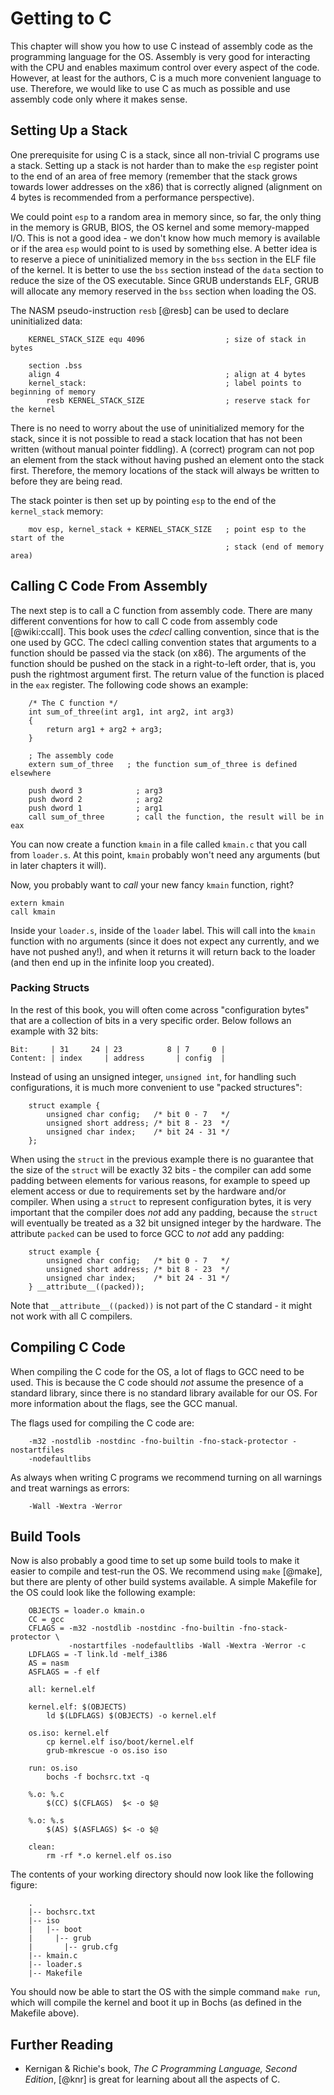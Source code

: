 # Getting to C
This chapter will show you how to use C instead of assembly code as the programming
language for the OS. Assembly is very good for interacting with the CPU and
enables maximum control over every aspect of the code.  However, at least for
the authors, C is a much more convenient language to use. Therefore, we would
like to use C as much as possible and use assembly code only where it makes sense.

## Setting Up a Stack
One prerequisite for using C is a stack, since all non-trivial C programs use
a stack.  Setting up a stack is not harder than to make the `esp` register
point to the end of an area of free memory (remember that the stack grows
towards lower addresses on the x86) that is correctly aligned (alignment on 4 bytes is
recommended from a performance perspective).

We could point `esp` to a random area in memory since, so far, the only thing
in the memory is GRUB, BIOS, the OS kernel and some memory-mapped I/O.  This is
not a good idea - we don't know how much memory is available or if the
area `esp` would point to is used by something else. A better idea is to
reserve a piece of uninitialized memory in the `bss` section in the ELF file
of the kernel. It is better to use the `bss` section instead of the
`data` section to reduce the size of the OS executable. Since GRUB understands
ELF, GRUB will allocate any memory reserved in the `bss` section
when loading the OS.

The NASM pseudo-instruction `resb` [@resb] can be used to declare uninitialized
data:

~~~ {.nasm}
    KERNEL_STACK_SIZE equ 4096                  ; size of stack in bytes

    section .bss
    align 4                                     ; align at 4 bytes
    kernel_stack:                               ; label points to beginning of memory
        resb KERNEL_STACK_SIZE                  ; reserve stack for the kernel
~~~

There is no need to worry about the use of uninitialized memory for the stack,
since it is not possible to read a stack location that has not been written
(without manual pointer fiddling).
A (correct) program can not pop an element from the stack
without having pushed an element onto the stack first. Therefore, the memory
locations of the stack will always be written to before they are being read.

The stack pointer is then set up by pointing `esp` to the end of the
`kernel_stack` memory:

~~~ {.nasm}
    mov esp, kernel_stack + KERNEL_STACK_SIZE   ; point esp to the start of the
                                                ; stack (end of memory area)
~~~

## Calling C Code From Assembly
The next step is to call a C function from assembly code. There are many
different conventions for how to call C code from assembly code
[@wiki:ccall]. This book uses the _cdecl_ calling convention, since that is the
one used by GCC. The cdecl calling convention states that arguments to a
function should be passed via the stack (on x86). The arguments of the function
should be pushed on the stack in a right-to-left order, that is, you push the
rightmost argument first. The return value of the function is placed in the
`eax` register. The following code shows an example:

~~~ {.c}
    /* The C function */
    int sum_of_three(int arg1, int arg2, int arg3)
    {
        return arg1 + arg2 + arg3;
    }
~~~

~~~ {.nasm}
    ; The assembly code
    extern sum_of_three   ; the function sum_of_three is defined elsewhere

    push dword 3            ; arg3
    push dword 2            ; arg2
    push dword 1            ; arg1
    call sum_of_three       ; call the function, the result will be in eax
~~~


You can now create a function `kmain` in a file called `kmain.c` that you call
from `loader.s`. At this point, `kmain` probably won't need any arguments (but
in later chapters it will).

Now, you probably want to *call* your new fancy `kmain` function, right?

~~~ {.nasm}
extern kmain
call kmain
~~~

Inside your `loader.s`, inside of the `loader` label.
This will call into the `kmain` function with no arguments (since it does not expect any currently, and we have not pushed any!), and when it returns it will return back to the loader (and then end up in the infinite loop you created).


### Packing Structs
In the rest of this book, you will often come across "configuration bytes" that are
a collection of bits in a very specific order. Below follows an example with 32
bits:

    Bit:     | 31     24 | 23          8 | 7     0 |
    Content: | index     | address       | config  |

Instead of using an unsigned integer, `unsigned int`, for handling such
configurations, it is much more convenient to use "packed structures":

~~~ {.C}
    struct example {
        unsigned char config;   /* bit 0 - 7   */
        unsigned short address; /* bit 8 - 23  */
        unsigned char index;    /* bit 24 - 31 */
    };
~~~

When using the `struct` in the previous example there is no guarantee that the
size of the `struct` will be exactly 32 bits - the compiler can add some
padding between elements for various reasons, for example to speed up element
access or due to requirements set by the hardware and/or compiler. When using a
`struct` to represent configuration bytes, it is very important that the
compiler does _not_ add any padding, because the `struct` will eventually be
treated as a 32 bit unsigned integer by the hardware. The attribute `packed`
can be used to force GCC to _not_ add any padding:

~~~ {.C}
    struct example {
        unsigned char config;   /* bit 0 - 7   */
        unsigned short address; /* bit 8 - 23  */
        unsigned char index;    /* bit 24 - 31 */
    } __attribute__((packed));
~~~

Note that `__attribute__((packed))` is not part of the C standard - it might
not work with all C compilers.

## Compiling C Code
When compiling the C code for the OS, a lot of flags to GCC need to be used.
This is because the C code should _not_ assume the presence of a standard
library, since there is no standard library available for our OS. For more
information about the flags, see the GCC manual.

The flags used for compiling the C code are:

~~~
    -m32 -nostdlib -nostdinc -fno-builtin -fno-stack-protector -nostartfiles
    -nodefaultlibs
~~~

As always when writing C programs we recommend turning on all warnings and
treat warnings as errors:

~~~
    -Wall -Wextra -Werror
~~~


## Build Tools
Now is also probably a good time to set up some build tools to make it easier
to compile and test-run the OS. We recommend using `make` [@make], but there are
plenty of other build systems available. A simple Makefile for the OS could
look like the following example:

~~~ {.Makefile}
    OBJECTS = loader.o kmain.o
    CC = gcc
    CFLAGS = -m32 -nostdlib -nostdinc -fno-builtin -fno-stack-protector \
             -nostartfiles -nodefaultlibs -Wall -Wextra -Werror -c
    LDFLAGS = -T link.ld -melf_i386
    AS = nasm
    ASFLAGS = -f elf

    all: kernel.elf

    kernel.elf: $(OBJECTS)
        ld $(LDFLAGS) $(OBJECTS) -o kernel.elf

    os.iso: kernel.elf
        cp kernel.elf iso/boot/kernel.elf
        grub-mkrescue -o os.iso iso
        
    run: os.iso
        bochs -f bochsrc.txt -q

    %.o: %.c
        $(CC) $(CFLAGS)  $< -o $@

    %.o: %.s
        $(AS) $(ASFLAGS) $< -o $@

    clean:
        rm -rf *.o kernel.elf os.iso
~~~

The contents of your working directory should now look like the following
figure:

~~~
    .
    |-- bochsrc.txt
    |-- iso
    |   |-- boot
    |     |-- grub
    |       |-- grub.cfg
    |-- kmain.c
    |-- loader.s
    |-- Makefile
~~~

You should now be able to start the OS with the simple command `make
run`, which will compile the kernel and boot it up in Bochs (as defined in the
Makefile above).

## Further Reading

- Kernigan & Richie's book, _The C Programming Language, Second Edition_, [@knr]
  is great for learning about all the aspects of C.

